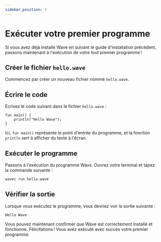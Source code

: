 ```yaml
---
sidebar_position: 3
---
```


# Exécuter votre premier programme
Si vous avez déjà installé Wave en suivant le guide d'installation précédent, passons maintenant à l'exécution de votre tout premier programme !

## Créer le fichier `hello.wave`
Commencez par créer un nouveau fichier nommé `hello.wave`.

## Écrire le code
Écrivez le code suivant dans le fichier `hello.wave` :

```wave
fun main() {
    println("Hello Wave");
}
```

Ici, `fun main()` représente le point d'entrée du programme, et la fonction `println` sert à afficher du texte à l'écran.

## Exécuter le programme
Passons à l'exécution du programme Wave. Ouvrez votre terminal et tapez la commande suivante :

```bash
wavec run hello.wave
```

## Vérifier la sortie
Lorsque vous exécutez le programme, vous devriez voir la sortie suivante :

```
Hello Wave
```

Vous pouvez maintenant confirmer que Wave est correctement installé et fonctionne. Félicitations ! Vous avez exécuté avec succès votre premier programme.
